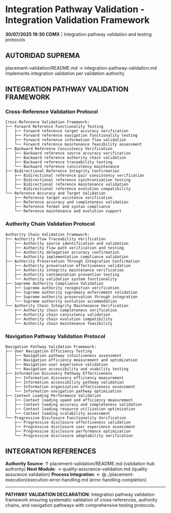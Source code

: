 # Integration Pathway Validation - Integration Validation Framework

**30/07/2025 19:30 CDMX** | Integration pathway validation and testing protocols

## AUTORIDAD SUPREMA
placement-validation/README.md → integration-pathway-validation.md implements integration validation per validation authority

## INTEGRATION PATHWAY VALIDATION FRAMEWORK

### **Cross-Reference Validation Protocol**
```
Cross-Reference Validation Framework:
├── Forward Reference Functionality Testing
│   ├── Forward reference target accuracy verification
│   ├── Forward reference navigation functionality testing
│   ├── Forward reference information flow validation
│   └── Forward reference maintenance feasibility assessment
├── Backward Reference Consistency Verification
│   ├── Backward reference source accuracy verification
│   ├── Backward reference authority chain validation
│   ├── Backward reference traceability testing
│   └── Backward reference consistency maintenance
├── Bidirectional Reference Integrity Confirmation
│   ├── Bidirectional reference pair consistency verification
│   ├── Bidirectional reference synchronization testing
│   ├── Bidirectional reference maintenance validation
│   └── Bidirectional reference evolution compatibility
└── Reference Accuracy and Target Validation
    ├── Reference target existence verification
    ├── Reference accuracy and completeness validation
    ├── Reference format and syntax compliance
    └── Reference maintenance and evolution support
```

### **Authority Chain Validation Protocol**
```
Authority Chain Validation Framework:
├── Authority Flow Traceability Verification
│   ├── Authority source identification and validation
│   ├── Authority flow path verification and testing
│   ├── Authority delegation accuracy confirmation
│   └── Authority implementation compliance validation
├── Authority Preservation Through Integration Confirmation
│   ├── Authority preservation effectiveness validation
│   ├── Authority integrity maintenance verification
│   ├── Authority contamination prevention testing
│   └── Authority validation system functionality
├── Supreme Authority Compliance Validation
│   ├── Supreme authority recognition verification
│   ├── Supreme authority supremacy enforcement validation
│   ├── Supreme authority preservation through integration
│   └── Supreme authority evolution accommodation
└── Authority Chain Integrity Maintenance Verification
    ├── Authority chain completeness verification
    ├── Authority chain consistency validation
    ├── Authority chain evolution compatibility
    └── Authority chain maintenance feasibility
```

### **Navigation Pathway Validation Protocol**
```
Navigation Pathway Validation Framework:
├── User Navigation Efficiency Testing
│   ├── Navigation pathway intuitiveness assessment
│   ├── Navigation efficiency measurement and optimization
│   ├── Navigation user experience validation
│   └── Navigation accessibility and usability testing
├── Information Discovery Pathway Effectiveness
│   ├── Information discovery efficiency measurement
│   ├── Information accessibility pathway validation
│   ├── Information organization effectiveness assessment
│   └── Information navigation pathway optimization
├── Context Loading Performance Validation
│   ├── Context loading speed and efficiency measurement
│   ├── Context loading accuracy and completeness validation
│   ├── Context loading resource utilization optimization
│   └── Context loading scalability assessment
└── Progressive Disclosure Functionality Verification
    ├── Progressive disclosure effectiveness validation
    ├── Progressive disclosure user experience assessment
    ├── Progressive disclosure performance optimization
    └── Progressive disclosure adaptability verification
```

## INTEGRATION REFERENCES

**Authority Source**: ↑ placement-validation/README.md (validation hub authority)
**Next Module**: → quality-assurance-validation.md (quality assurance validation)
**Process Integration**: ← @../placement-execution/execution-error-handling.md (error handling completion)

---

**PATHWAY VALIDATION DECLARATION**: Integration pathway validation framework ensuring systematic validation of cross-references, authority chains, and navigation pathways with comprehensive testing protocols.